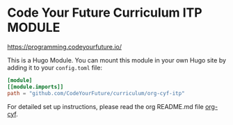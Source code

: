 # Code Your Future Curriculum ITP MODULE

https://programming.codeyourfuture.io/

This is a Hugo Module. You can mount this module in your own Hugo site by adding it to your `config.toml` file:

```toml
[module]
[[module.imports]]
path = "github.com/CodeYourFuture/curriculum/org-cyf-itp"
```

For detailed set up instructions, please read the org README.md file [org-cyf](../org-cyf/README.md).
